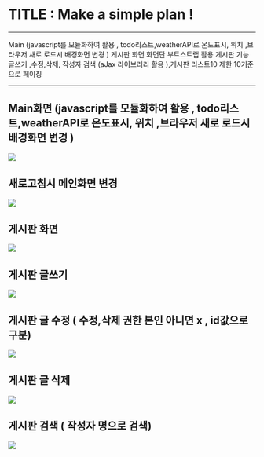# TITLE : Make a simple plan ! 
<hr/>

 Main (javascript를 모듈화하여 활용  , todo리스트,weatherAPI로 온도표시, 위치 ,브라우저 새로 로드시 배경화면 변경 )
 게시판 화면
 화면단 부트스트랩 활용
 게시판 기능 
 글쓰기 ,수정,삭제, 작성자 검색 (aJax 라이브러리 활용 ),게시판 리스트10 제한 10기준으로 페이징

<hr/>

## Main화면 (javascript를 모듈화하여 활용  , todo리스트,weatherAPI로 온도표시, 위치 ,브라우저 새로 로드시 배경화면 변경 )
<div>
<img src="https://i.imgur.com/XP0PvtS.jpg">
</div>

## 새로고침시 메인화면 변경 
<div>
<img src="https://i.imgur.com/yxTKT36.jpg">
</div>


## 게시판 화면
<div>
<img src="https://i.imgur.com/UENxEC2.png">
</div>

## 게시판 글쓰기
<div>
<img src="https://i.imgur.com/VS1ft9d.png">
</div>

## 게시판 글 수정 ( 수정,삭제 권한 본인 아니면 x , id값으로 구분)
<div>
<img src="https://i.imgur.com/B1A9wzG.png">
</div>

## 게시판 글 삭제
<div>
<img src="https://i.imgur.com/KEmAWqA.png">
</div>

## 게시판 검색 ( 작성자 명으로 검색)
<div>
<img src="https://i.imgur.com/F61aOsV.png">
</div>
